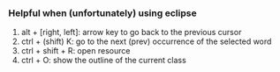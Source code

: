 ### Helpful when (unfortunately) using eclipse

1. alt + [right, left]: arrow key to go back to the previous cursor
2. ctrl + (shift) K: go to the next (prev) occurrence of the selected word
3. ctrl + shift + R: open resource
4. ctrl + O: show the outline of the current class